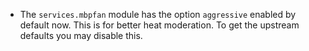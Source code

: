 - The `services.mbpfan` module has the option `aggressive` enabled by default now. This is for better heat moderation. To get the upstream defaults you may disable this.
